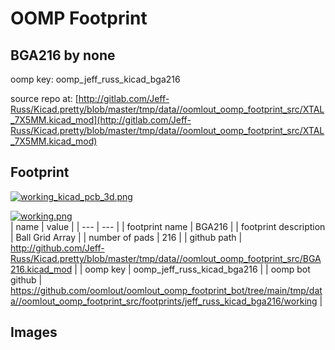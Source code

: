# OOMP Footprint  
## BGA216  by none  
  
oomp key: oomp_jeff_russ_kicad_bga216  
  
source repo at: [http://gitlab.com/Jeff-Russ/Kicad.pretty/blob/master/tmp/data//oomlout_oomp_footprint_src/XTAL_7X5MM.kicad_mod](http://gitlab.com/Jeff-Russ/Kicad.pretty/blob/master/tmp/data//oomlout_oomp_footprint_src/XTAL_7X5MM.kicad_mod)  
## Footprint  
  
[![working_kicad_pcb_3d.png](working_kicad_pcb_3d_600.png)](working_kicad_pcb_3d.png)  
  
[![working.png](working_600.png)](working.png)  
| name | value | 
| --- | --- | 
| footprint name | BGA216 | 
| footprint description | Ball Grid Array | 
| number of pads | 216 | 
| github path | http://github.com/Jeff-Russ/Kicad.pretty/blob/master/tmp/data//oomlout_oomp_footprint_src/BGA216.kicad_mod | 
| oomp key | oomp_jeff_russ_kicad_bga216 | 
| oomp bot github | https://github.com/oomlout/oomlout_oomp_footprint_bot/tree/main/tmp/data//oomlout_oomp_footprint_src/footprints/jeff_russ_kicad_bga216/working | 
## Images  
